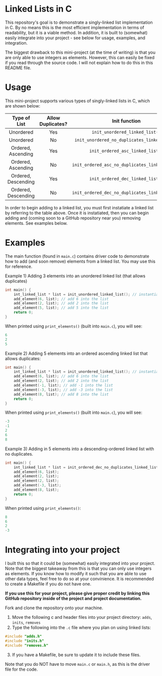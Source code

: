 # Linked Lists in C  
This repository's goal is to demonstrate a singly-linked list implementation in C. By no means this is the most efficient implementation in terms of readability, but it is a viable method. In addition, it is built to (somewhat) easily integrate into your project - see below for usage, examples, and integration.

The biggest drawback to this mini-project (at the time of writing) is that you are only able to use integers as elements. However, this can easily be fixed if you read through the source code. I will not explain how to do this in this README file.

# Usage  
This mini-project supports various types of singly-linked lists in C, which are shown below:

|     Type of List    | Allow Duplicates? |                  Init function                 |
|:-------------------:|:-----------------:|:----------------------------------------------:|
|      Unordered      |        Yes        |         `init_unordered_linked_list()`         |
|      Unordered      |         No        |  `init_unordered_no_duplicates_linked_list()`  |
|  Ordered, Ascending |        Yes        |        `init_ordered_asc_linked_list()`        |
|  Ordered, Ascending |         No        | `init_ordered_asc_no_duplicates_linked_list()` |
| Ordered, Descending |        Yes        |        `init_ordered_dec_linked_list()`        |
| Ordered, Descending |         No        | `init_ordered_dec_no_duplicates_linked_list()` |

In order to begin adding to a linked list, you must first instatiate a linked list by referring to the table above. Once it is instatiated, then you can begin adding and (coming soon to a GitHub repository near you) removing elements. See examples below.

# Examples
The main function (found in `main.c`) contains driver code to demonstrate how to add (and soon remove) elements from a linked list. You may use this for reference.

Example 1) Adding 3 elements into an unordered linked list (that allows duplicates)
```c
int main() {
    int_linked_list * list = init_unordered_linked_list(); // instantiate
    add_element(6, list); // add 6 into the list
    add_element(2, list); // add 2 into the list
    add_element(5, list); // add 5 into the list
    return 0;
}
```
When printed using `print_elements()` (built into `main.c`), you will see:
```c
6
2
5
```

Example 2) Adding 5 elements into an ordered ascending linked list that allows duplicates:
```c
int main() {
    int_linked_list * list = init_unordered_linked_list(); // instantiate list
    add_element(6, list); // add 6 into the list
    add_element(2, list); // add 2 into the list
    add_element(-1, list); // add -1 into the list
    add_element(-3, list); // add -3 into the list
    add_element(8, list); // add 8 into the list
    return 0;
}
```
When printed using `print_elements()` (built into `main.c`), you will see:
```c
-3
-1
2
6
8
```
Example 3) Adding in 5 elements into a descending-ordered linked list with no duplicates.
```c
int main() {
    int_linked_list * list = init_ordered_dec_no_duplicates_linked_list();
    add_element(6, list);
    add_element(2, list);
    add_element(2, list);
    add_element(-3, list);
    add_element(8, list);
    return 0;
}
```
When printed using `print_elements()`:
```c
8
6
2
-3
```

# Integrating into your project
I built this so that it could be (somewhat) easily integrated into your project. Note that the biggest takeaway from this is that you can only use integers as elements. If you know how to modify it such that you are able to use other data types, feel free to do so at your convinience. It is recommended to create a Makefile if you do not have one.

__If you use this for your project, please give proper credit by linking this GitHub repository inside of the project and project documentation.__

Fork and clone the repository onto your machine. 
1. Move the following c and header files into your project directory: `adds`, `inits`, `removes`
2. Type the following into the `.c` file where you plan on using linked lists:
```c
#include "adds.h"
#include "inits.h"
#include "removes.h"
```
3. If you have a Makefile, be sure to update it to include these files.

Note that you do NOT have to move `main.c` or `main.h`, as this is the driver file for the code.
